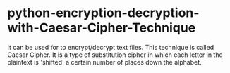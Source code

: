 # python-encryption-decryption-with-Caesar-Cipher-Technique
It can be used for to encrypt/decrypt text files. This technique is called Caesar Cipher. It is a type of substitution cipher in which each letter in the plaintext is 'shifted' a certain number of places down the alphabet.
